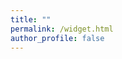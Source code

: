 ```yaml
---
title: ""
permalink: /widget.html
author_profile: false
---
```




<script type="text/javascript" id="clustrmaps" src="//clustrmaps.com/map_v2.js?d=8Q8RBc42KN9Y38ub84oA4pM5lZcm58E8oMSN8GvDYFg&cl=ffffff&w=a"></script>
